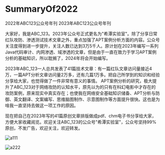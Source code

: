 # SummaryOf2022
2022年ABC123公众号年刊
2023年ABC123公众号年刊

大家好，我是ABC_123。2023年公众号正式更名为"希潭实验室"。除了分享日常红队攻防、渗透测试技术文章之外，重点加强了APT案例分析方面的内容。公众号关注度得到进一步提升，关注人数已达到3万5千人。原计划在2023年编写一系列Java代码审计、内网渗透、域渗透的文章，但是由于一直在致力于学习APT案例分析的基础知识，所以耽搁了，2024年将会开始编写。

2023年ABC_123一人总共发表了41篇技术文章：有一篇红队文章访问量接近4万，一篇APT分析文章访问量2万多，还有几篇1万多。把自己所学到的知识和经验分享给大家，也觉得做了一件非常有意义的事情。
APT案例分析的研究，极大提升了ABC_123对于网络攻防的认知水平，原先以为的只有在科幻电影中才存在的攻防案例，原来现实中真实存在；也使我在网络安全基础知识储备、APT分析与防御、英文翻译、文案编写、思维脑图制作、示意图制作等方面提升很快。这也是为啥我一直坚持去做这一项工作的原因。

现在把自己在2023年写的41篇原创文章排版做成pdf、chm电子书分享给大家，方便大家收藏阅览。欢迎关注ABC_123的公众号"希潭实验室"，公众号坚持99%原创，不发广告，欢迎关注，欢迎转发。

![a111](https://github.com/abc123info/SummaryOf2022/assets/143333826/88886220-caba-44f2-8f99-b911d281ee94)

![a222](https://github.com/abc123info/SummaryOf2022/assets/143333826/ff95e1b2-6712-4f69-b206-09f1fdb6ba0d)

